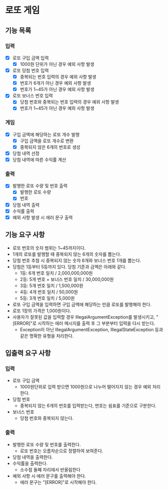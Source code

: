 # 로또 게임

## 기능 목록

### 입력

- [x] 로또 구입 금액 입력
    - [x] 1000원 단위가 아닌 경우 예외 사항 발생
- [x] 로또 당첨 번호 입력
    - [x] 중복되는 번호 입력의 경우 예외 사항 발생
    - [x] 번호가 6개가 아닌 경우 예외 사항 발생
    - [x] 번호가 1~45가 아닌 경우 예외 사항 발생
- [x] 로또 보너스 번호 입력
    - [x] 당첨 번호와 중복되는 번호 입력의 경우 예외 사항 발생
    - [x] 번호가 1~45가 아닌 경우 예외 사항 발생

### 게임

- [x] 구입 금액에 해당하는 로또 개수 발행
    - [x] 구입 금액을 로또 개수로 변환
    - [x] 중복되지 않은 6개의 번호로 생성
- [x] 당첨 내역 선정
- [x] 당첨 내역에 따른 수익률 계산

### 출력

- [x] 발행한 로또 수량 및 번호 출력
    - [x] 발행한 로또 수량
    - [x] 번호
- [x] 당첨 내역 출력
- [x] 수익률 출력
- [x] 예외 사항 발생 시 에러 문구 출력

## 기능 요구 사항

- 로또 번호의 숫자 범위는 1~45까지이다.
- 1개의 로또를 발행할 때 중복되지 않는 6개의 숫자를 뽑는다.
- 당첨 번호 추첨 시 중복되지 않는 숫자 6개와 보너스 번호 1개를 뽑는다.
- 당첨은 1등부터 5등까지 있다. 당첨 기준과 금액은 아래와 같다.
    - 1등: 6개 번호 일치 / 2,000,000,000원
    - 2등: 5개 번호 + 보너스 번호 일치 / 30,000,000원
    - 3등: 5개 번호 일치 / 1,500,000원
    - 4등: 4개 번호 일치 / 50,000원
    - 5등: 3개 번호 일치 / 5,000원
- 로또 구입 금액을 입력하면 구입 금액에 해당하는 만큼 로또를 발행해야 한다.
- 로또 1장의 가격은 1,000원이다.
- 사용자가 잘못된 값을 입력할 경우 IllegalArgumentException를 발생시키고, "[ERROR]"로 시작하는 에러 메시지를 출력 후 그 부분부터 입력을 다시 받는다.
    - Exception이 아닌 IllegalArgumentException, IllegalStateException 등과 같은 명확한 유형을 처리한다.

## 입출력 요구 사항

### 입력

- 로또 구입 금액
    - 1000원단위로 입력 받으면 1000원으로 나누어 떨어지지 않는 경우 예외 처리한다.
- 당첨 번호
    - 중복되지 않는 6개의 번호를 입력받는다, 번호는 쉼표를 기준으로 구분한다.
- 보너스 번호
    - 당첨 번호와 중복되지 않는다.

### 출력

- 발행한 로또 수량 및 번호를 출력한다.
    - 로또 번호는 오름차순으로 정렬하여 보여준다.
- 당첨 내역을 출력한다.
- 수익률을 출력한다.
    - 소수점 둘째 자리에서 반올림한다
- 예외 사항 시 에러 문구를 출력해야 한다.
    - 에러 문구는 "[ERROR]"로 시작해야 한다.